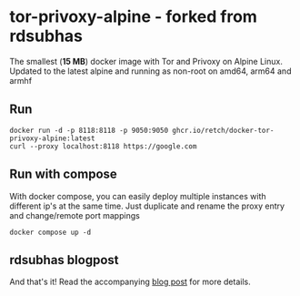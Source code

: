 # tor-privoxy-alpine - forked from rdsubhas

The smallest (**15 MB**) docker image with Tor and Privoxy on Alpine Linux. Updated to the latest alpine and running as non-root on amd64, arm64 and armhf

## Run

```
docker run -d -p 8118:8118 -p 9050:9050 ghcr.io/retch/docker-tor-privoxy-alpine:latest
curl --proxy localhost:8118 https://google.com
```

## Run with compose

With docker compose, you can easily deploy multiple instances with different ip's at the same time. Just duplicate and rename the proxy entry and change/remote port mappings

```
docker compose up -d
```

## rdsubhas blogpost

And that's it! Read the accompanying [blog post](https://medium.com/@rdsubhas/docker-image-with-tor-privoxy-and-a-process-manager-under-15-mb-c9e344111b61) for more details.
